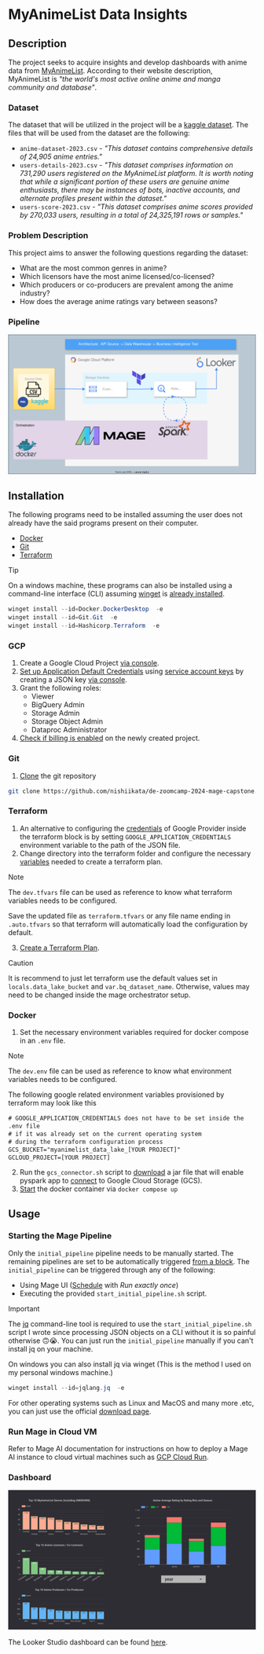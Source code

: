 # MyAnimeList Data Insights

## Description

The project seeks to acquire insights and develop dashboards with anime data from [MyAnimeList](https://myanimelist.net/). According to their website description, MyAnimeList is *"the world's most active online anime and manga community and database"*.

### Dataset

The dataset that will be utilized in the project will be a [kaggle dataset](https://www.kaggle.com/datasets/dbdmobile/myanimelist-dataset). The files that will be used from the dataset are the following:
- `anime-dataset-2023.csv` - *"This dataset contains comprehensive details of 24,905 anime entries."*
- `users-details-2023.csv` - *"This dataset comprises information on 731,290 users registered on the MyAnimeList platform. It is worth noting that while a significant portion of these users are genuine anime enthusiasts, there may be instances of bots, inactive accounts, and alternate profiles present within the dataset."*
- `users-score-2023.csv` - *"This dataset comprises anime scores provided by 270,033 users, resulting in a total of 24,325,191 rows or samples."*

### Problem Description

This project aims to answer the following questions regarding the dataset:
- What are the most common genres in anime?
- Which licensors have the most anime licensed/co-licensed?
- Which producers or co-producers are prevalent among the anime industry?
- How does the average anime ratings vary between seasons?

### Pipeline

![pipeline](./assets/images/pipeline.svg)


## Installation

The following programs need to be installed assuming the user does not already have the said programs present on their computer.
- [Docker](https://docs.docker.com/get-docker/)
- [Git](https://github.com/git-guides/install-git)
- [Terraform](https://developer.hashicorp.com/terraform/install)
> [!TIP]
> On a windows machine, these programs can also be installed using a command-line interface (CLI) assuming [winget](https://github.com/microsoft/winget-cli) is [already installed](https://learn.microsoft.com/en-us/windows/package-manager/winget/).
> ```powershell
> winget install --id=Docker.DockerDesktop  -e
> winget install --id=Git.Git  -e
> winget install --id=Hashicorp.Terraform  -e
> ```
  
### GCP

1. Create a Google Cloud Project [via console](https://developers.google.com/workspace/guides/create-project#google-cloud-console).
2. [Set up Application Default Credentials](https://cloud.google.com/docs/authentication/provide-credentials-adc) using [service account keys](https://cloud.google.com/docs/authentication/provide-credentials-adc#local-key) by creating a JSON key [via console](https://cloud.google.com/iam/docs/keys-create-delete#iam-service-account-keys-create-console).
3. Grant the following roles:
    - Viewer
    - BigQuery Admin
    - Storage Admin
    - Storage Object Admin
    - Dataproc Administrator
4. [Check if billing is enabled](https://cloud.google.com/billing/docs/how-to/modify-project#confirm_billing_is_enabled_on_a_project) on the newly created project.

### Git

1. [Clone](https://docs.github.com/en/repositories/creating-and-managing-repositories/cloning-a-repository) the git repository

```bash
git clone https://github.com/nishiikata/de-zoomcamp-2024-mage-capstone.git
```

### Terraform

1. An alternative to configuring the [credentials](https://registry.terraform.io/providers/hashicorp/google/latest/docs/guides/provider_reference#authentication-configuration) of Google Provider inside the terraform block is by setting `GOOGLE_APPLICATION_CREDENTIALS` environment variable to the path of the JSON file.
2. Change directory into the terraform folder and configure the necessary [variables](https://developer.hashicorp.com/terraform/language/values/variables#variable-definitions-tfvars-files) needed to create a terraform plan.
> [!NOTE]  
> The `dev.tfvars` file can be used as reference to know what terraform variables needs to be configured.
> 
> Save the updated file as `terraform.tfvars` or any file name ending in `.auto.tfvars` so that terraform will automatically load the configuration by default.
3. [Create a Terraform Plan](https://developer.hashicorp.com/terraform/tutorials/cli/plan#create-a-plan).
> [!CAUTION]
> It is recommend to just let terraform use the default values set in `locals.data_lake_bucket` and `var.bq_dataset_name`. Otherwise, values may need to be changed inside the mage orchestrator setup.

### Docker

1. Set the necessary environment variables required for docker compose in an `.env` file.
> [!NOTE]  
> The `dev.env` file can be used as reference to know what environment variables needs to be configured.
>
> The following google related environment variables provisioned by terraform may look like this
> ```env
> # GOOGLE_APPLICATION_CREDENTIALS does not have to be set inside the .env file
> # if it was already set on the current operating system
> # during the terraform configuration process
> GCS_BUCKET="myanimelist_data_lake_[YOUR PROJECT]"
> GCLOUD_PROJECT=[YOUR PROJECT]
> ```
2. Run the `gcs_connector.sh` script to [download](https://storage.googleapis.com/hadoop-lib/gcs/gcs-connector-hadoop3-latest.jar) a jar file that will enable pyspark app to [connect](https://cloud.google.com/dataproc/docs/concepts/connectors/cloud-storage) to Google Cloud Storage (GCS).
3. [Start](https://docs.docker.com/reference/cli/docker/compose/up/) the docker container via `docker compose up`


## Usage

### Starting the Mage Pipeline
Only the `initial_pipeline` pipeline needs to be manually started. The remaining pipelines are set to be automatically triggered [from a block](https://docs.mage.ai/orchestration/triggers/trigger-pipeline). The `initial_pipeline` can be triggered through any of the following:
- Using Mage UI ([Schedule](https://docs.mage.ai/design/core-abstractions#schedule) with *Run exactly once*)
- Executing the provided `start_initial_pipeline.sh` script.
> [!IMPORTANT]
> The [jq](https://jqlang.github.io/jq/download/) command-line tool is required to use the `start_initial_pipeline.sh` script I wrote since processing JSON objects on a CLI without it is so painful otherwise 🙃😭. You can just run the `initial_pipeline` manually if you can't install jq on your machine.
> 
> On windows you can also install jq via winget (This is the method I used on my personal windows machine.)
> ```powershell
> winget install --id=jqlang.jq  -e
> ```
> For other operating systems such as Linux and MacOS and many more .etc, you can just use the official [download page](https://jqlang.github.io/jq/download/).

### Run Mage in Cloud VM
Refer to Mage AI documentation for instructions on how to deploy a Mage AI instance to cloud virtual machines such as [GCP Cloud Run](https://docs.mage.ai/production/deploying-to-cloud/gcp/setup).

### Dashboard

![dashboard](./assets/images/dashboard.png)

The Looker Studio dashboard can be found [here](https://lookerstudio.google.com/reporting/fe6f969e-bf31-474f-b8ff-1cd740bd6a60).
